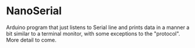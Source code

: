 # NanoSerial
Arduino program that just listens to Serial line and prints data in a manner a bit similar to a terminal monitor, with some exceptions to the "protocol". More detail to come.
